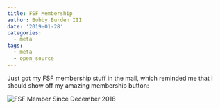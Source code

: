 ```yaml
---
title: FSF Membership
author: Bobby Burden III
date: '2019-01-28'
categories:
  - meta
tags:
  - meta
  - open_source
---
```


Just got my FSF membership stuff in the mail, which reminded me that I should
show off my amazing membership button:

![FSF Member Since December 2018](https://static.fsf.org/nosvn/associate/crm/2757679.png)
